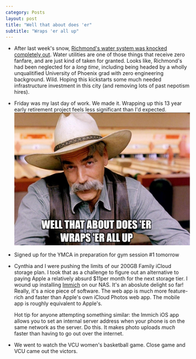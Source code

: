 ```yaml
---
category: Posts
layout: post
title: "Well that about does 'er"
subtitle: "Wraps 'er all up"
---
```

- After last week's snow, [Richmond's water system was knocked completely out](https://archive.is/5sGUR). Water utilities are one of those things that receive zero fanfare, and are just kind of taken for granted. Looks like, Richmond's had been neglected for a _long time_, including being headed by a wholly unqualitified University of Phoenix grad with zero engineering background. Wild. Hoping this kickstarts some much needed infrastructure investment in this city (and removing lots of past nepotism hires).
- Friday was my last day of work. We made it. Wrapping up this 13 year early retirement project feels less significant than I'd expected.
 ![Sam Elliot in The Big Lebowski](/assets/images/articles/wraps-er-all-up.jpg)
- Signed up for the YMCA in preparation for gym session #1 tomorrow
- Cynthia and I were pushing the limits of our 200GB Family iCloud storage plan. I took that as a challenge to figure out an alternative to paying Apple a relatively absurd $11per month for the next storage tier. I wound up installing [Immich](https://immich.app) on our NAS. It's an aboslute delight so far! Really, it's a nice piece of software. The web app is much more feature-rich and faster than Apple's own iCloud Photos web app. The mobile app is roughly equivalent to Apple's. 

  Hot tip for anyone attempting something similar: the Immich iOS app allows you to set an internal server address when your phone is on the same network as the server. Do this. It makes photo uploads *much* faster than having to go out over the internet.
- We went to watch the VCU women's basketball game. Close game and VCU came out the victors.
